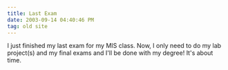 ```yaml
---
title: Last Exam
date: 2003-09-14 04:40:46 PM
tag: old site
---
```


I just finished my last exam for my MIS class. Now, I only need to do my lab project(s) and my final exams and I'll be done with my degree! It's about time.
